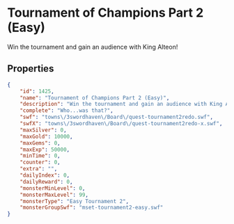 # Tournament of Champions Part 2 (Easy)

Win the tournament and gain an audience with King Alteon!

## Properties

```json
{
    "id": 1425,
    "name": "Tournament of Champions Part 2 (Easy)",
    "description": "Win the tournament and gain an audience with King Alteon!",
    "complete": "Who...was that?",
    "swf": "towns\/3swordhaven\/Board\/quest-tournament2redo.swf",
    "swfX": "towns\/3swordhaven\/Board\/quest-tournament2redo-x.swf",
    "maxSilver": 0,
    "maxGold": 10000,
    "maxGems": 0,
    "maxExp": 50000,
    "minTime": 0,
    "counter": 0,
    "extra": "",
    "dailyIndex": 0,
    "dailyReward": 0,
    "monsterMinLevel": 0,
    "monsterMaxLevel": 99,
    "monsterType": "Easy Tournament 2",
    "monsterGroupSwf": "mset-tournament2-easy.swf"
}
```

